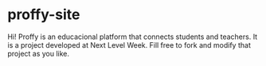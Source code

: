 # proffy-site
Hi! Proffy is an educacional platform that connects students and teachers. It is a project developed at Next Level Week. Fill free to fork and modify that project as you like.
